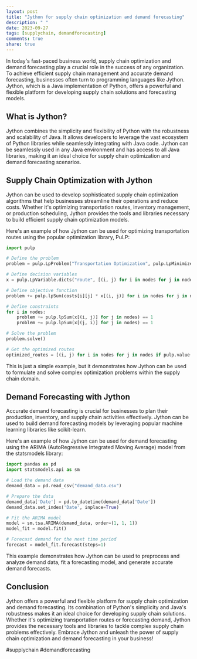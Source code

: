 ```yaml
---
layout: post
title: "Jython for supply chain optimization and demand forecasting"
description: " "
date: 2023-09-27
tags: [supplychain, demandforecasting]
comments: true
share: true
---
```


In today's fast-paced business world, supply chain optimization and demand forecasting play a crucial role in the success of any organization. To achieve efficient supply chain management and accurate demand forecasting, businesses often turn to programming languages like Jython. Jython, which is a Java implementation of Python, offers a powerful and flexible platform for developing supply chain solutions and forecasting models.

## What is Jython?

Jython combines the simplicity and flexibility of Python with the robustness and scalability of Java. It allows developers to leverage the vast ecosystem of Python libraries while seamlessly integrating with Java code. Jython can be seamlessly used in any Java environment and has access to all Java libraries, making it an ideal choice for supply chain optimization and demand forecasting scenarios.

## Supply Chain Optimization with Jython

Jython can be used to develop sophisticated supply chain optimization algorithms that help businesses streamline their operations and reduce costs. Whether it's optimizing transportation routes, inventory management, or production scheduling, Jython provides the tools and libraries necessary to build efficient supply chain optimization models.

Here's an example of how Jython can be used for optimizing transportation routes using the popular optimization library, PuLP:

```python
import pulp

# Define the problem
problem = pulp.LpProblem("Transportation Optimization", pulp.LpMinimize)

# Define decision variables
x = pulp.LpVariable.dicts("route", [(i, j) for i in nodes for j in nodes], lowBound=0, upBound=1, cat=pulp.LpInteger)

# Define objective function
problem += pulp.lpSum(costs[i][j] * x[(i, j)] for i in nodes for j in nodes)

# Define constraints
for i in nodes:
    problem += pulp.lpSum(x[(i, j)] for j in nodes) == 1
    problem += pulp.lpSum(x[(j, i)] for j in nodes) == 1

# Solve the problem
problem.solve()

# Get the optimized routes
optimized_routes = [(i, j) for i in nodes for j in nodes if pulp.value(x[(i, j)]) == 1]
```

This is just a simple example, but it demonstrates how Jython can be used to formulate and solve complex optimization problems within the supply chain domain.

## Demand Forecasting with Jython

Accurate demand forecasting is crucial for businesses to plan their production, inventory, and supply chain activities effectively. Jython can be used to build demand forecasting models by leveraging popular machine learning libraries like scikit-learn.

Here's an example of how Jython can be used for demand forecasting using the ARIMA (AutoRegressive Integrated Moving Average) model from the statsmodels library:

```python
import pandas as pd
import statsmodels.api as sm

# Load the demand data
demand_data = pd.read_csv("demand_data.csv")

# Prepare the data
demand_data['Date'] = pd.to_datetime(demand_data['Date'])
demand_data.set_index('Date', inplace=True)

# Fit the ARIMA model
model = sm.tsa.ARIMA(demand_data, order=(1, 1, 1))
model_fit = model.fit()

# Forecast demand for the next time period
forecast = model_fit.forecast(steps=1)
```

This example demonstrates how Jython can be used to preprocess and analyze demand data, fit a forecasting model, and generate accurate demand forecasts.

## Conclusion

Jython offers a powerful and flexible platform for supply chain optimization and demand forecasting. Its combination of Python's simplicity and Java's robustness makes it an ideal choice for developing supply chain solutions. Whether it's optimizing transportation routes or forecasting demand, Jython provides the necessary tools and libraries to tackle complex supply chain problems effectively. Embrace Jython and unleash the power of supply chain optimization and demand forecasting in your business!

#supplychain #demandforecasting